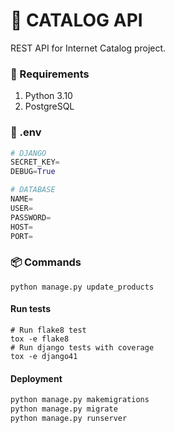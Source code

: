 # 🛒 CATALOG API

REST API for Internet Catalog project.

### 📝 Requirements

1. Python 3.10
2. PostgreSQL

### 🔧 .env

```python
# DJANGO
SECRET_KEY=
DEBUG=True

# DATABASE
NAME=
USER=
PASSWORD=
HOST=
PORT=
```

### 📦️ Commands

```
python manage.py update_products
```

#### Run tests

```shell
# Run flake8 test
tox -e flake8
# Run django tests with coverage
tox -e django41
```

#### Deployment

``` python
python manage.py makemigrations
python manage.py migrate
python manage.py runserver
```
